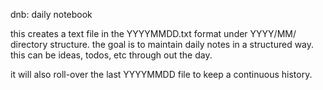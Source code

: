 dnb: daily notebook

this creates a text file in the YYYYMMDD.txt format under YYYY/MM/ directory structure. 
the goal is to maintain daily notes in a structured way. this can be ideas, todos, etc through out the day.

it will also roll-over the last YYYYMMDD file to keep a continuous history.